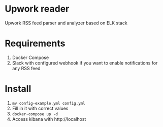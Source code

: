 # Upwork reader
Upwork RSS feed parser and analyzer based on ELK stack
# Requirements
1. Docker Compose
2. Slack with configured webhook if you want to enable notifications for any RSS feed
# Install
1. `mv config-example.yml config.yml`
2. Fill in it with correct values
3. `docker-compose up -d`
4. Access kibana with http://localhost
